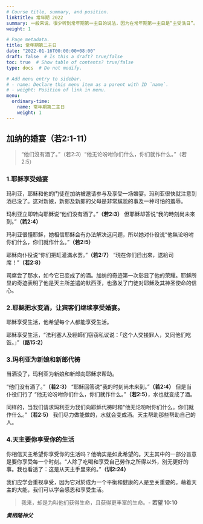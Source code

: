```yaml
---
# Course title, summary, and position.
linktitle: 常年期 2022
summary: 一般来说，很少听到常年期第一主日的说法，因为在常年期第一主日是“主受洗日”。「常年期」的各个主日，除了最后的几个主日，特别强调基督救世奥迹全部完成的阶段，突显救世奥迹的末世幅度之外，彼此并没有显著的差别。每个主日都好比复活节，都是庆祝耶稣复活的奥迹。这原是教会传统上主日的意义。
weight: 1

# Page metadata.
title: 常年期第二主日
date: "2022-01-16T00:00:00+08:00"
draft: false  # Is this a draft? true/false
toc: true  # Show table of contents? true/false
type: docs  # Do not modify.

# Add menu entry to sidebar.
# - name: Declare this menu item as a parent with ID `name`.
# - weight: Position of link in menu.
menu:
  ordinary-time:
    name: 常年期第二主日
    weight: 1
---
```


## 加纳的婚宴（若2:1-11）
> “他们沒有酒了。”（若2:3）“他无论吩咐你们什么，你们就作什么。”（若2:5）

### 1.耶稣享受婚宴
玛利亚，耶穌和他的门徒在加纳被邀请参与及享受一场婚宴。玛利亚很快就注意到酒已没了。这对新娘，新郎及新郎的父母是非常尴尬的事及一种可怕的羞辱。

玛利亚立即转向耶穌说“他们没有酒了。”**（若2:3）** 但耶穌却答说“我的時刻尚未來到。”**（若2:4）**

玛利亚很懂耶穌，她相信耶穌会有办法解决这问题，所以她对仆役说“他無论吩咐你们什么，你们就作什么。”**（若2:5）**

耶穌向仆役说“你们把缸灌滿水罢。”**（若2:7）** “現在你们舀出來，送給司席！”**（若2:8）**

司席尝了那水，如今它已变成了的酒。加纳的奇迹第一次彰显了他的荣耀。耶穌所显的奇迹表明了他是天主所差遣的默西亚，也激发了门徒对耶穌及其神圣使命的信心。

### 2.耶穌把水变酒，让宾客们继续享受婚宴。
耶穌享受生活，他希望每个人都能享受生活。

耶穌享受生活，“法利塞人及經師们窃窃私议说：「这个人交接罪人，又同他们吃饭。」”**（路15:2）**

### 3.玛利亚为新娘和新郎代祷
当酒没了，玛利亚为新娘和新郎向耶穌求帮助。

“他们没有酒了。”**（若2:3）** “耶穌回答说“我的时刻尚未来到。”**（若2:4）** 但是当仆役们行了 “他无论吩咐你们什么，你们就作什么。”**（若2:5）**，水也就变成了酒。

同样的，当我们请求玛利亚为我们向耶穌代祷时和“他无论吩咐你们什么。你们就作什么。”**（若2:5）** 我们尽力做能做的，水就会变成酒。天主帮助那些帮助自己的人。

### 4.天主要你享受你的生活
你相信天主希望你享受你的生活吗？他确实是如此希望的。天主其中的一部分旨意是要你享受每一个时刻。“人除了吃喝和享受自己勞作之所得以外，別无更好的事。我也看透了：这是从天主手里來的。”**（训2:24）**

我们应学会重视享受，因为它对於成为一个平衡和健康的人是至关重要的。藉着天主的大能，我们可以学会感恩和享受生活。

> 我来，却是为叫他们获得生命，且获得更丰富的生命。- **若望 10:10**

___黄柄隆神父___
